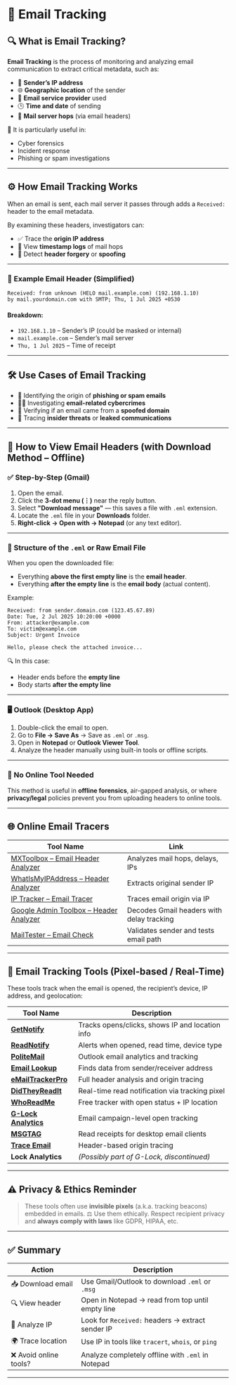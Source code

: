 
# 📧 Email Tracking

## 🔍 What is Email Tracking?

**Email Tracking** is the process of monitoring and analyzing email communication to extract critical metadata, such as:

* 📍 **Sender’s IP address**
* 🌐 **Geographic location** of the sender
* 📡 **Email service provider** used
* 🕒 **Time and date** of sending
* 📨 **Mail server hops** (via email headers)

📌 It is particularly useful in:

* Cyber forensics
* Incident response
* Phishing or spam investigations

---

## ⚙️ How Email Tracking Works

When an email is sent, each mail server it passes through adds a `Received:` header to the email metadata.

By examining these headers, investigators can:

* ✅ Trace the **origin IP address**
* 🧭 View **timestamp logs** of mail hops
* 🚨 Detect **header forgery** or **spoofing**

---

### 🧪 Example Email Header (Simplified)

```text
Received: from unknown (HELO mail.example.com) (192.168.1.10)
by mail.yourdomain.com with SMTP; Thu, 1 Jul 2025 +0530
```

#### Breakdown:

* `192.168.1.10` – Sender’s IP (could be masked or internal)
* `mail.example.com` – Sender’s mail server
* `Thu, 1 Jul 2025` – Time of receipt

---

## 🛠️ Use Cases of Email Tracking

* 🔐 Identifying the origin of **phishing or spam emails**
* 🕵️‍♂️ Investigating **email-related cybercrimes**
* 🧪 Verifying if an email came from a **spoofed domain**
* 🧨 Tracing **insider threats** or **leaked communications**

---

## 🧾 How to View Email Headers (with Download Method – Offline)

### ✅ Step-by-Step (Gmail)

1. Open the email.
2. Click the **3-dot menu (⋮)** near the reply button.
3. Select **"Download message"** — this saves a file with `.eml` extension.
4. Locate the `.eml` file in your **Downloads** folder.
5. **Right-click → Open with → Notepad** (or any text editor).

---

### 📂 Structure of the `.eml` or Raw Email File

When you open the downloaded file:

* Everything **above the first empty line** is the **email header**.
* Everything **after the empty line** is the **email body** (actual content).

Example:

```text
Received: from sender.domain.com (123.45.67.89)
Date: Tue, 2 Jul 2025 10:20:00 +0000
From: attacker@example.com
To: victim@example.com
Subject: Urgent Invoice

Hello, please check the attached invoice...
```

🔍 In this case:

* Header ends before the **empty line**
* Body starts **after the empty line**

---

### 🖥️ Outlook (Desktop App)

1. Double-click the email to open.
2. Go to **File → Save As** → Save as `.eml` or `.msg`.
3. Open in **Notepad** or **Outlook Viewer Tool**.
4. Analyze the header manually using built-in tools or offline scripts.

---

### 🛑 No Online Tool Needed

This method is useful in **offline forensics**, air-gapped analysis, or where **privacy/legal** policies prevent you from uploading headers to online tools.

---

## 🌐 Online Email Tracers

| Tool Name                                                                                    | Link                                      |
| -------------------------------------------------------------------------------------------- | ----------------------------------------- |
| [MXToolbox – Email Header Analyzer](https://mxtoolbox.com/EmailHeaders.aspx)                 | Analyzes mail hops, delays, IPs           |
| [WhatIsMyIPAddress – Header Analyzer](https://whatismyipaddress.com/email-header-analyzer)   | Extracts original sender IP               |
| [IP Tracker – Email Tracer](https://www.ip-tracker.org/email-tracer.php)                     | Traces email origin via IP                |
| [Google Admin Toolbox – Header Analyzer](https://toolbox.googleapps.com/apps/messageheader/) | Decodes Gmail headers with delay tracking |
| [MailTester – Email Check](https://mailtester.com/testmail.php)                              | Validates sender and tests email path     |

---

## 🧰 Email Tracking Tools (Pixel-based / Real-Time)

These tools track when the email is opened, the recipient’s device, IP address, and geolocation:

| Tool Name                                                     | Description                                     |
| ------------------------------------------------------------- | ----------------------------------------------- |
| [**GetNotify**](https://www.getnotify.com/)                   | Tracks opens/clicks, shows IP and location info |
| [**ReadNotify**](https://www.readnotify.com/)                 | Alerts when opened, read time, device type      |
| [**PoliteMail**](https://www.politemail.com/)                 | Outlook email analytics and tracking            |
| [**Email Lookup**](https://email-checker.net/email-lookup)    | Finds data from sender/receiver address         |
| [**eMailTrackerPro**](https://www.emailtrackerpro.com/)       | Full header analysis and origin tracing         |
| [**DidTheyReadIt**](https://www.didtheyreadit.com/)           | Real-time read notification via tracking pixel  |
| [**WhoReadMe**](https://whoreadme.com/)                       | Free tracker with open status + IP location     |
| [**G-Lock Analytics**](https://glockapps.com/email-tracking/) | Email campaign-level open tracking              |
| [**MSGTAG**](http://www.msgtag.com/)                          | Read receipts for desktop email clients         |
| [**Trace Email**](https://tools.iplocation.net/trace-email)   | Header-based origin tracing                     |
| **Lock Analytics**                                            | *(Possibly part of G-Lock, discontinued)*       |

---

## ⚠️ Privacy & Ethics Reminder

> These tools often use **invisible pixels** (a.k.a. tracking beacons) embedded in emails.
> ⚖️ Use them ethically. Respect recipient privacy and **always comply with laws** like GDPR, HIPAA, etc.

---

## ✅ Summary

| Action                | Description                                        |
| --------------------- | -------------------------------------------------- |
| 📥 Download email     | Use Gmail/Outlook to download `.eml` or `.msg`     |
| 🔍 View header        | Open in Notepad → read from top until empty line   |
| 🧠 Analyze IP         | Look for `Received:` headers → extract sender IP   |
| 🌍 Trace location     | Use IP in tools like `tracert`, `whois`, or `ping` |
| ❌ Avoid online tools? | Analyze completely offline with `.eml` in Notepad  |

---
